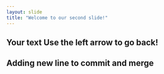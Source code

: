 ```yaml
---
layout: slide
title: "Welcome to our second slide!"
---
```

Your text
Use the left arrow to go back!
--------
Adding new line to commit and merge 
-----------
